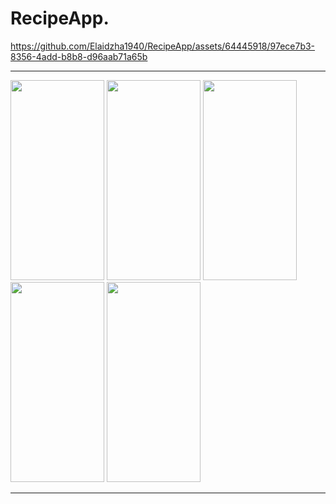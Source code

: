 RecipeApp.
==========

https://github.com/Elaidzha1940/RecipeApp/assets/64445918/97ece7b3-8356-4add-b8b8-d96aab71a65b

----------

<img src="https://github.com/Elaidzha1940/RecipeApp/assets/64445918/974c3b8d-21ed-42df-ba1e-7b282df6e36a" width="150" height="320">
<img src="https://github.com/Elaidzha1940/RecipeApp/assets/64445918/72dd3c41-b956-4925-8f38-9601f7fb4784" width="150" height="320">
<img src="https://github.com/Elaidzha1940/RecipeApp/assets/64445918/7e4e11a6-e40c-420c-87e7-afdb113db4ab" width="150" height="320">
<img src="https://github.com/Elaidzha1940/RecipeApp/assets/64445918/95a03464-50bb-4290-bc12-6939643e2990" width="150" height="320">
<img src="https://github.com/Elaidzha1940/RecipeApp/assets/64445918/ca4a91ac-a96c-43fb-a7cd-8e09ae8e69a5" width="150" height="320">

----------
